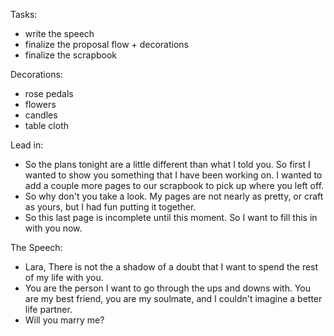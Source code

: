 Tasks:
- write the speech
- finalize the proposal flow + decorations
- finalize the scrapbook



Decorations:
- rose pedals
- flowers
- candles
- table cloth



Lead in:
- So the plans tonight are a little different than what I told you. So first I wanted to show you something that I have been working on. I wanted to add a couple more pages to our scrapbook to pick up where you left off. 
- So why don't you take a look. My pages are not nearly as pretty, or craft as yours, but I had fun putting it together.
- So this last page is incomplete until this moment. So I want to fill this in with you now.


The Speech:
- Lara, There is not the a shadow of a doubt that I want to spend the rest of my life with you. 
- You are the person I want to go through the ups and downs with. You are my best friend, you are my soulmate, and I couldn't imagine a better life partner.
- Will you marry me?